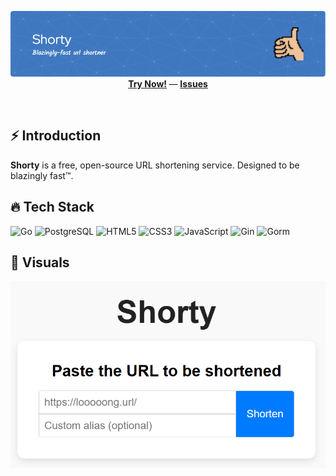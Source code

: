 <!--suppress ALL -->
<p align="center">
    <img src="https://github.com/ShiftSad/Shorty/blob/master/upload/header.png" alt="Shorty" />
    <br/>
    <b>
        <a href="https://shorty.laranjaazul.online">Try Now!</a>
    </b> —
    <b>
        <a href="http://github.com/ShiftSad/Shorty/issues">Issues</a>
    </b>
</p>
<br/>

## ⚡ Introduction

**Shorty** is a free, open-source URL shortening service. Designed to be blazingly fast™.

## 🔥 Tech Stack

![Go](https://img.shields.io/badge/Go-1B73BA?style=for-the-badge&logo=go&logoColor=white)
![PostgreSQL](https://img.shields.io/badge/PostgreSQL-316192?style=for-the-badge&logo=postgresql&logoColor=white)
![HTML5](https://img.shields.io/badge/HTML5-E34F26?style=for-the-badge&logo=html5&logoColor=white)
![CSS3](https://img.shields.io/badge/CSS3-1572B6?style=for-the-badge&logo=css3&logoColor=white)
![JavaScript](https://img.shields.io/badge/JavaScript-F7DF1E?style=for-the-badge&logo=javascript&logoColor=black)
![Gin](https://img.shields.io/badge/Gin-00A99D?style=for-the-badge&logo=go&logoColor=white)
![Gorm](https://img.shields.io/badge/Gorm-764ABC?style=for-the-badge&logo=go&logoColor=white)

## 👀 Visuals

![Visuals](https://github.com/ShiftSad/Shorty/blob/master/upload/visual.png)
